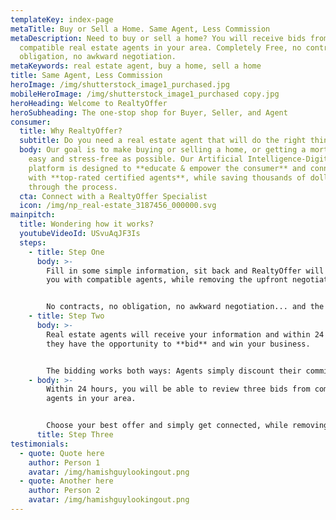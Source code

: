 ```yaml
---
templateKey: index-page
metaTitle: Buy or Sell a Home. Same Agent, Less Commission
metaDescription: Need to buy or sell a home? You will receive bids from
  compatible real estate agents in your area. Completely Free, no contracts, no
  obligation, no awkward negotiation.
metaKeywords: real estate agent, buy a home, sell a home
title: Same Agent, Less Commission
heroImage: /img/shutterstock_image1_purchased.jpg
mobileHeroImage: /img/shutterstock_image1_purchased copy.jpg
heroHeading: Welcome to RealtyOffer
heroSubheading: The one-stop shop for Buyer, Seller, and Agent
consumer:
  title: Why RealtyOffer?
  subtitle: Do you need a real estate agent that will do the right thing for you?
  body: Our goal is to make buying or selling a home, or getting a mortgage, as
    easy and stress-free as possible. Our Artificial Intelligence-Digitized
    platform is designed to **educate & empower the consumer** and connect you
    with **top-rated certified agents**, while saving thousands of dollars
    through the process.
  cta: Connect with a RealtyOffer Specialist
  icon: /img/np_real-estate_3187456_000000.svg
mainpitch:
  title: Wondering how it works?
  youtubeVideoId: USvuAqJF3Is
  steps:
    - title: Step One
      body: >-
        Fill in some simple information, sit back and RealtyOffer will connect
        you with compatible agents, while removing the upfront negotiation.


        No contracts, no obligation, no awkward negotiation... and the best part about it, RealtyOffer is **completely FREE!**
    - title: Step Two
      body: >-
        Real estate agents will receive your information and within 24 hours,
        they have the opportunity to **bid** and win your business.


        The bidding works both ways: Agents simply discount their commission in order to sell your home or offer part of their commission towards your closing costs and pre-paid items for you to purchase a home - **this means less money to the closing table!**
    - body: >-
        Within 24 hours, you will be able to review three bids from compatible
        agents in your area.


        Choose your best offer and simply get connected, while removing the upfront awkward negotiation.
      title: Step Three
testimonials:
  - quote: Quote here
    author: Person 1
    avatar: /img/hamishguylookingout.png
  - quote: Another here
    author: Person 2
    avatar: /img/hamishguylookingout.png
---
```

